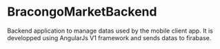 # BracongoMarketBackend
Backend application to manage datas used by the mobile client app. It is developped using AngularJs V1 framework and sends datas to firabase.
